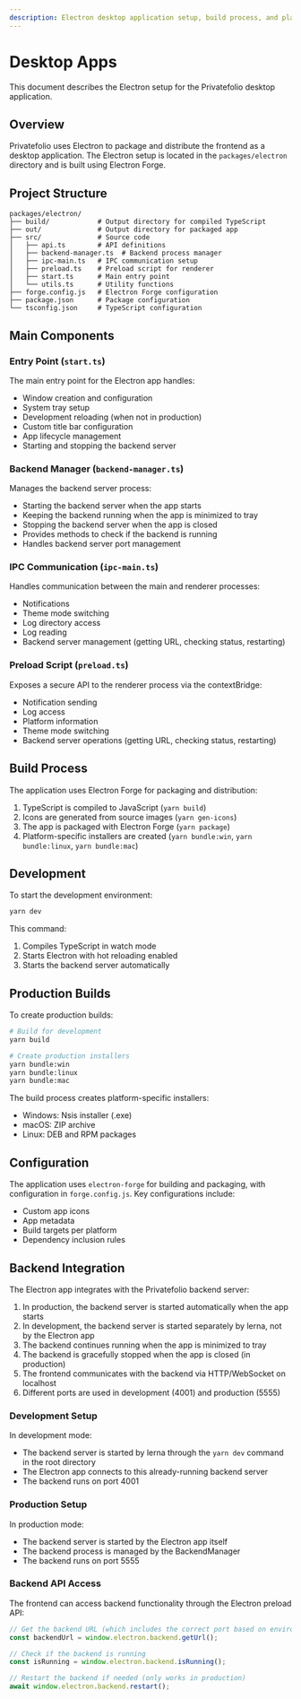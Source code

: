 ```yaml
---
description: Electron desktop application setup, build process, and platform-specific packaging
---
```


# Desktop Apps

This document describes the Electron setup for the Privatefolio desktop application.

## Overview

Privatefolio uses Electron to package and distribute the frontend as a desktop application. The Electron setup is located in the `packages/electron` directory and is built using Electron Forge.

## Project Structure

```
packages/electron/
├── build/            # Output directory for compiled TypeScript
├── out/              # Output directory for packaged app
├── src/              # Source code
│   ├── api.ts        # API definitions
│   ├── backend-manager.ts  # Backend process manager
│   ├── ipc-main.ts   # IPC communication setup
│   ├── preload.ts    # Preload script for renderer
│   ├── start.ts      # Main entry point
│   └── utils.ts      # Utility functions
├── forge.config.js   # Electron Forge configuration
├── package.json      # Package configuration
└── tsconfig.json     # TypeScript configuration
```

## Main Components

### Entry Point (`start.ts`)

The main entry point for the Electron app handles:
- Window creation and configuration
- System tray setup
- Development reloading (when not in production)
- Custom title bar configuration
- App lifecycle management
- Starting and stopping the backend server

### Backend Manager (`backend-manager.ts`)

Manages the backend server process:
- Starting the backend server when the app starts
- Keeping the backend running when the app is minimized to tray
- Stopping the backend server when the app is closed
- Provides methods to check if the backend is running
- Handles backend server port management

### IPC Communication (`ipc-main.ts`)

Handles communication between the main and renderer processes:
- Notifications
- Theme mode switching
- Log directory access
- Log reading
- Backend server management (getting URL, checking status, restarting)

### Preload Script (`preload.ts`)

Exposes a secure API to the renderer process via the contextBridge:
- Notification sending
- Log access
- Platform information
- Theme mode switching
- Backend server operations (getting URL, checking status, restarting)

## Build Process

The application uses Electron Forge for packaging and distribution:

1. TypeScript is compiled to JavaScript (`yarn build`)
2. Icons are generated from source images (`yarn gen-icons`)
3. The app is packaged with Electron Forge (`yarn package`)
4. Platform-specific installers are created (`yarn bundle:win`, `yarn bundle:linux`, `yarn bundle:mac`)

## Development

To start the development environment:

```bash
yarn dev
```

This command:
1. Compiles TypeScript in watch mode
2. Starts Electron with hot reloading enabled
3. Starts the backend server automatically

## Production Builds

To create production builds:

```bash
# Build for development
yarn build

# Create production installers
yarn bundle:win
yarn bundle:linux
yarn bundle:mac
```

The build process creates platform-specific installers:

- Windows: Nsis installer (.exe)
- macOS: ZIP archive
- Linux: DEB and RPM packages

## Configuration

The application uses `electron-forge` for building and packaging, with configuration in `forge.config.js`. Key configurations include:

- Custom app icons
- App metadata
- Build targets per platform
- Dependency inclusion rules

## Backend Integration

The Electron app integrates with the Privatefolio backend server:

1. In production, the backend server is started automatically when the app starts
2. In development, the backend server is started separately by lerna, not by the Electron app
3. The backend continues running when the app is minimized to tray
4. The backend is gracefully stopped when the app is closed (in production)
5. The frontend communicates with the backend via HTTP/WebSocket on localhost
6. Different ports are used in development (4001) and production (5555)

### Development Setup

In development mode:
- The backend server is started by lerna through the `yarn dev` command in the root directory
- The Electron app connects to this already-running backend server
- The backend runs on port 4001

### Production Setup

In production mode:
- The backend server is started by the Electron app itself
- The backend process is managed by the BackendManager
- The backend runs on port 5555

### Backend API Access

The frontend can access backend functionality through the Electron preload API:

```typescript
// Get the backend URL (which includes the correct port based on environment)
const backendUrl = window.electron.backend.getUrl();

// Check if the backend is running
const isRunning = window.electron.backend.isRunning();

// Restart the backend if needed (only works in production)
await window.electron.backend.restart();
```
